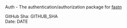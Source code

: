 Auth - The authentication/authorization package for [fastn](https://fastn.com)

GitHub Sha: GITHUB_SHA  
Date: DATE  
